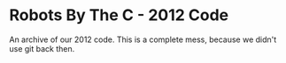 # Robots By The C - 2012 Code

An archive of our 2012 code. This is a complete mess, because we didn't use git
back then.
